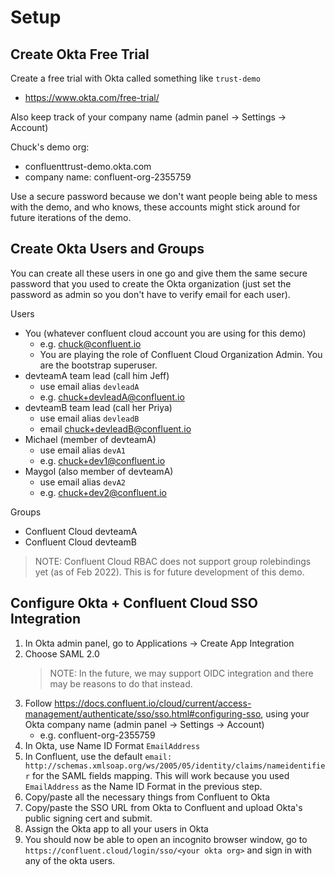 # Setup

## Create Okta Free Trial

Create a free trial with Okta called something like `trust-demo`
- https://www.okta.com/free-trial/

Also keep track of your company name (admin panel -> Settings -> Account)

Chuck's demo org:
- confluenttrust-demo.okta.com
- company name: confluent-org-2355759

Use a secure password because we don't want people being able to mess with the demo, and who knows, these accounts might stick around for future iterations of the demo.

## Create Okta Users and Groups

You can create all these users in one go and give them the same secure password that you used to create the Okta organization (just set the password as admin so you don't have to verify email for each user).

Users
- You (whatever confluent cloud account you are using for this demo)
  - e.g. chuck@confluent.io
  - You are playing the role of Confluent Cloud Organization Admin. You are the bootstrap superuser.
- devteamA team lead (call him Jeff)
  - use email alias `devleadA`
  - e.g. chuck+devleadA@confluent.io
- devteamB team lead (call her Priya)
  - use email alias `devleadB`
  - email chuck+devleadB@confluent.io
- Michael (member of devteamA)
  - use email alias `devA1`
  - e.g. chuck+dev1@confluent.io
- Maygol (also member of devteamA)
  - use email alias `devA2`
  - e.g. chuck+dev2@confluent.io

Groups
- Confluent Cloud devteamA
- Confluent Cloud devteamB

> NOTE: Confluent Cloud RBAC does not support group rolebindings yet (as of Feb 2022). This is for future development of this demo.

## Configure Okta + Confluent Cloud SSO Integration


1. In Okta admin panel, go to Applications -> Create App Integration
2. Choose SAML 2.0 
    > NOTE: In the future, we may support OIDC integration and there may be reasons to do that instead.
3. Follow https://docs.confluent.io/cloud/current/access-management/authenticate/sso/sso.html#configuring-sso, using your Okta company name (admin panel -> Settings -> Account)
    - e.g. confluent-org-2355759
4. In Okta, use Name ID Format `EmailAddress`
5. In Confluent, use the default `email: http://schemas.xmlsoap.org/ws/2005/05/identity/claims/nameidentifier` for the SAML fields mapping. This will work because you used `EmailAddress` as the Name ID Format in the previous step.
6. Copy/paste all the necessary things from Confluent to Okta
7. Copy/paste the SSO URL from Okta to Confluent and upload Okta's public signing cert and submit.
8. Assign the Okta app to all your users in Okta
9. You should now be able to open an incognito browser window, go to `https://confluent.cloud/login/sso/<your okta org>` and sign in with any of the okta users.

